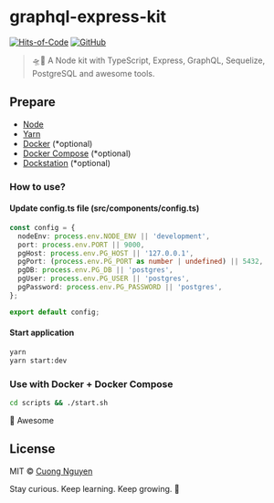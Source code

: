 # graphql-express-kit

[![Hits-of-Code](https://hitsofcode.com/github/103cuong/graphql-express-kit)](https://hitsofcode.com/view/github/103cuong/graphql-express-kit)
[![GitHub](https://img.shields.io/github/license/103cuong/graphql-express-kit.svg)](https://github.com/103cuong/graphql-express-kit/blob/master/LICENSE)

> 🛸🦍 A Node kit with TypeScript, Express, GraphQL, Sequelize, PostgreSQL and awesome tools.

## Prepare

- [Node](https://nodejs.org/en/)
- [Yarn](https://yarnpkg.com/)
- [Docker](https://www.docker.com/) (*optional)
- [Docker Compose](https://docs.docker.com/compose/) (*optional)
- [Dockstation](https://dockstation.io/) (*optional)

### How to use?

#### Update config.ts file (src/components/config.ts)

```typescript
const config = {
  nodeEnv: process.env.NODE_ENV || 'development',
  port: process.env.PORT || 9000,
  pgHost: process.env.PG_HOST || '127.0.0.1',
  pgPort: (process.env.PG_PORT as number | undefined) || 5432,
  pgDB: process.env.PG_DB || 'postgres',
  pgUser: process.env.PG_USER || 'postgres',
  pgPassword: process.env.PG_PASSWORD || 'postgres',
};

export default config;
```

#### Start application

```sh
yarn
yarn start:dev
```

### Use with Docker + Docker Compose

```sh
cd scripts && ./start.sh
```

🙌 Awesome

## License

MIT © [Cuong Nguyen](https://www.linkedin.com/in/cuong9/)


<!-- INSPIRATIONAL_QUOTE_START -->
Stay curious. Keep learning. Keep growing.
🐶
<!-- INSPIRATIONAL_QUOTE_END -->
